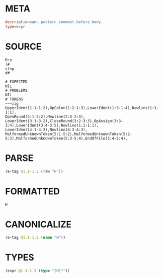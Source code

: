 # META
~~~ini
description=ann_pattern_comment_before_body
type=expr
~~~
# SOURCE
~~~roc
H:p
(#
s)=p
d#
~~~
~~~
# EXPECTED
NIL
# PROBLEMS
NIL
# TOKENS
~~~zig
UpperIdent(1:1-1:2),OpColon(1:2-1:3),LowerIdent(1:3-1:4),Newline(1:1-1:1),
OpenRound(2:1-2:2),Newline(2:3-2:3),
LowerIdent(3:1-3:2),CloseRound(3:2-3:3),OpAssign(3:3-3:4),LowerIdent(3:4-3:5),Newline(1:1-1:1),
LowerIdent(4:1-4:2),Newline(4:3-4:3),
MalformedUnknownToken(5:1-5:2),MalformedUnknownToken(5:2-5:3),MalformedUnknownToken(5:3-5:4),EndOfFile(5:4-5:4),
~~~
# PARSE
~~~clojure
(e-tag @1.1-1.2 (raw "H"))
~~~
# FORMATTED
~~~roc
H
~~~
# CANONICALIZE
~~~clojure
(e-tag @1.1-1.2 (name "H"))
~~~
# TYPES
~~~clojure
(expr @1.1-1.2 (type "[H]*"))
~~~

